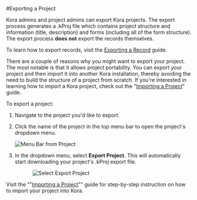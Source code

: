 #Exporting a Project

Kora admins and project admins can export Kora projects. The export process generates a .kProj file which contains project structure and information (title, description) and forms (including all of the form structure). The export process **does not** export the records themselves.

To learn how to export records, visit the [Exporting a Record](../records/exporting_a_record.md) guide.

There are a couple of reasons why you might want to export your project. The most notable is that it allows project portability. You can export your project and then import it into another Kora installation, thereby avoiding the need to build the structure of a project from scratch. If you're interested in learning how to import a Kora project, check out the "[Importing a Project](../project/importing_a_project.md)" guide.

To export a project:

1. Navigate to the project you'd like to export.

2. Click the name of the project in the top menu bar to open the project's dropdown menu.

    <img style="display:block;margin:auto;max-width:100%" src="../projects-img/exporting_a_project_1_annotated.png" title="Menu Bar from Project">

3. In the dropdown menu, select **Export Project**. This will automatically start downloading your project's .kProj export file.

    <img style="display:block;margin:auto;max-width:80%" src="../projects-img/exporting_a_project_2_annotated.png" title="Select Export Project">

Visit the ""[Importing a Project](../projects/importing_a_project.md)"" guide for step-by-step instruction on how to import your project into Kora.

